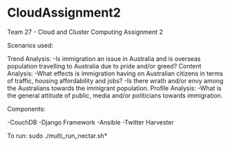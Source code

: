 # CloudAssignment2
Team 27 - Cloud and Cluster Computing Assignment 2

Scenarios used:

Trend Analysis: 
-Is immigration an issue in Australia and is overseas population travelling to Australia due to pride and/or greed?
Content Analysis: 
-What effects is immigration having on Australian citizens in terms of traffic, housing affordability and jobs?
-Is there wrath and/or envy among the Australians towards the immigrant population.
Profile Analysis:
-What is the general attitude of public, media and/or politicians towards immigration.

Components:

-CouchDB
-Django Framework
-Ansible
-Twitter Harvester

To run:
sudo ./multi_run_nectar.sh*
